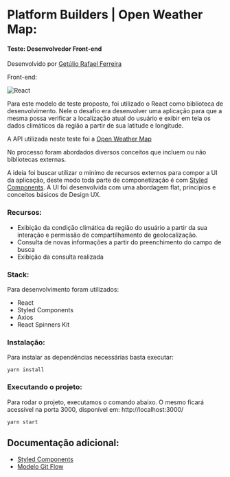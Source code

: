 # Platform Builders | Open Weather Map:
#### Teste: Desenvolvedor Front-end
Desenvolvido por [Getúlio Rafael Ferreira](https://gferreiraa.github.io/)

Front-end:

![React](https://img.shields.io/badge/React-17.0.1-blue)

Para este modelo de teste proposto, foi utilizado o React como biblioteca de desenvolvimento. 
Nele o desafio era desenvolver uma aplicação para que a mesma possa verificar a localização atual do usuário e exibir em tela os dados climáticos da região a partir de sua latitude e longitude.

A API utilizada neste teste foi a [Open Weather Map](http://api.openweathermap.org/)

No processo foram abordados diversos conceitos que incluem ou não bibliotecas externas.

A ideia foi buscar utilizar o minímo de recursos externos para compor a UI da aplicação, deste modo toda parte de componetização é com [Styled Components](https://styled-components.com/). A UI foi desenvolvida com uma abordagem flat, princípios e conceitos básicos de Design UX.

### Recursos:

- Exibição da condição climática da região do usuário a partir da sua interação e permissão de compartilhamento de geolocalização.
- Consulta de novas informações a partir do preenchimento do campo de busca
- Exibição da consulta realizada

### Stack:

Para desenvolvimento foram utilizados: 
- React
- Styled Components
- Axios
- React Spinners Kit


### Instalação:
Para instalar as dependências necessárias basta executar: 

```
yarn install
```

### Executando o projeto:
Para rodar o projeto, executamos o comando abaixo. O mesmo ficará acessível na porta 3000, disponível em: http://localhost:3000/ 

```
yarn start
```

## Documentação adicional:
- [Styled Components](https://styled-components.com/)
- [Modelo Git Flow](https://www.atlassian.com/br/git/tutorials/comparing-workflows/gitflow-workflow)
